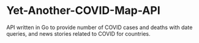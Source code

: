 # Yet-Another-COVID-Map-API
API written in Go to provide number of COVID cases and deaths with date queries, and news stories related to COVID for countries.
